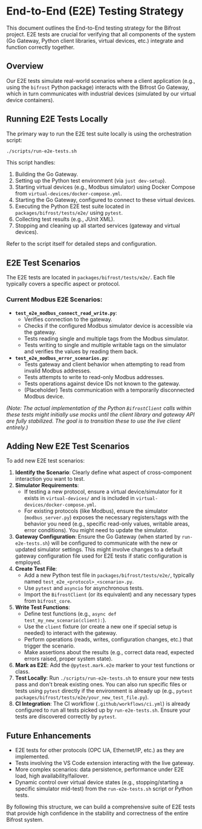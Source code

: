 # End-to-End (E2E) Testing Strategy

This document outlines the End-to-End testing strategy for the Bifrost project. E2E tests are crucial for verifying that all components of the system (Go Gateway, Python client libraries, virtual devices, etc.) integrate and function correctly together.

## Overview

Our E2E tests simulate real-world scenarios where a client application (e.g., using the `bifrost` Python package) interacts with the Bifrost Go Gateway, which in turn communicates with industrial devices (simulated by our virtual device containers).

## Running E2E Tests Locally

The primary way to run the E2E test suite locally is using the orchestration script:

```bash
./scripts/run-e2e-tests.sh
```

This script handles:
1.  Building the Go Gateway.
2.  Setting up the Python test environment (via `just dev-setup`).
3.  Starting virtual devices (e.g., Modbus simulator) using Docker Compose from `virtual-devices/docker-compose.yml`.
4.  Starting the Go Gateway, configured to connect to these virtual devices.
5.  Executing the Python E2E test suite located in `packages/bifrost/tests/e2e/` using `pytest`.
6.  Collecting test results (e.g., JUnit XML).
7.  Stopping and cleaning up all started services (gateway and virtual devices).

Refer to the script itself for detailed steps and configuration.

## E2E Test Scenarios

The E2E tests are located in `packages/bifrost/tests/e2e/`. Each file typically covers a specific aspect or protocol.

### Current Modbus E2E Scenarios:

*   **`test_e2e_modbus_connect_read_write.py`**:
    *   Verifies connection to the gateway.
    *   Checks if the configured Modbus simulator device is accessible via the gateway.
    *   Tests reading single and multiple tags from the Modbus simulator.
    *   Tests writing to single and multiple writable tags on the simulator and verifies the values by reading them back.
*   **`test_e2e_modbus_error_scenarios.py`**:
    *   Tests gateway and client behavior when attempting to read from invalid Modbus addresses.
    *   Tests attempts to write to read-only Modbus addresses.
    *   Tests operations against device IDs not known to the gateway.
    *   (Placeholder) Tests communication with a temporarily disconnected Modbus device.

*(Note: The actual implementation of the Python `BifrostClient` calls within these tests might initially use mocks until the client library and gateway API are fully stabilized. The goal is to transition these to use the live client entirely.)*

## Adding New E2E Test Scenarios

To add new E2E test scenarios:

1.  **Identify the Scenario**: Clearly define what aspect of cross-component interaction you want to test.
2.  **Simulator Requirements**:
    *   If testing a new protocol, ensure a virtual device/simulator for it exists in `virtual-devices/` and is included in `virtual-devices/docker-compose.yml`.
    *   For existing protocols (like Modbus), ensure the simulator (`modbus_server.py`) exposes the necessary registers/tags with the behavior you need (e.g., specific read-only values, writable areas, error conditions). You might need to update the simulator.
3.  **Gateway Configuration**: Ensure the Go Gateway (when started by `run-e2e-tests.sh`) will be configured to communicate with the new or updated simulator settings. This might involve changes to a default gateway configuration file used for E2E tests if static configuration is employed.
4.  **Create Test File**:
    *   Add a new Python test file in `packages/bifrost/tests/e2e/`, typically named `test_e2e_<protocol>_<scenario>.py`.
    *   Use `pytest` and `asyncio` for asynchronous tests.
    *   Import the `BifrostClient` (or its equivalent) and any necessary types from `bifrost_core`.
5.  **Write Test Functions**:
    *   Define test functions (e.g., `async def test_my_new_scenario(client):`).
    *   Use the `client` fixture (or create a new one if special setup is needed) to interact with the gateway.
    *   Perform operations (reads, writes, configuration changes, etc.) that trigger the scenario.
    *   Make assertions about the results (e.g., correct data read, expected errors raised, proper system state).
6.  **Mark as E2E**: Add the `@pytest.mark.e2e` marker to your test functions or class.
7.  **Test Locally**: Run `./scripts/run-e2e-tests.sh` to ensure your new tests pass and don't break existing ones. You can also run specific files or tests using `pytest` directly if the environment is already up (e.g., `pytest packages/bifrost/tests/e2e/your_new_test_file.py`).
8.  **CI Integration**: The CI workflow (`.github/workflows/ci.yml`) is already configured to run all tests picked up by `run-e2e-tests.sh`. Ensure your tests are discovered correctly by `pytest`.

## Future Enhancements

*   E2E tests for other protocols (OPC UA, Ethernet/IP, etc.) as they are implemented.
*   Tests involving the VS Code extension interacting with the live gateway.
*   More complex scenarios: data persistence, performance under E2E load, high availability/failover.
*   Dynamic control over virtual device states (e.g., stopping/starting a specific simulator mid-test) from the `run-e2e-tests.sh` script or Python tests.

By following this structure, we can build a comprehensive suite of E2E tests that provide high confidence in the stability and correctness of the entire Bifrost system.
